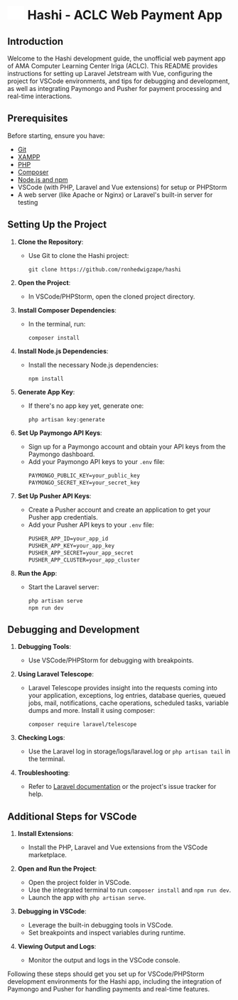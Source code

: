 # <img src="public/bridge.svg" style="height: 30px;"> Hashi - ACLC Web Payment App

## Introduction
Welcome to the Hashi development guide, the unofficial web payment app of AMA Computer Learning Center Iriga (ACLC). This README provides instructions for setting up Laravel Jetstream with Vue, configuring the project for VSCode environments, and tips for debugging and development, as well as integrating Paymongo and Pusher for payment processing and real-time interactions.

## Prerequisites
Before starting, ensure you have:
- [Git](https://git-scm.com/)
- [XAMPP](https://www.apachefriends.org/download.html)
- [PHP](https://www.php.net/)
- [Composer](https://getcomposer.org/)
- [Node.js and npm](https://nodejs.org/)
- VSCode (with PHP, Laravel and Vue extensions) for setup or PHPStorm
- A web server (like Apache or Nginx) or Laravel's built-in server for testing

## Setting Up the Project
1. **Clone the Repository**:
    - Use Git to clone the Hashi project:
      ```
      git clone https://github.com/ronhedwigzape/hashi
      ```

2. **Open the Project**:
    - In VSCode/PHPStorm, open the cloned project directory.

3. **Install Composer Dependencies**:
    - In the terminal, run:
      ```
      composer install
      ```

4. **Install Node.js Dependencies**:
    - Install the necessary Node.js dependencies:
      ```
      npm install
      ```

5. **Generate App Key**:
    - If there's no app key yet, generate one:
      ```
      php artisan key:generate
      ```

6. **Set Up Paymongo API Keys**:
    - Sign up for a Paymongo account and obtain your API keys from the Paymongo dashboard.
    - Add your Paymongo API keys to your `.env` file:
      ```env
      PAYMONGO_PUBLIC_KEY=your_public_key
      PAYMONGO_SECRET_KEY=your_secret_key
      ```

7. **Set Up Pusher API Keys**:
    - Create a Pusher account and create an application to get your Pusher app credentials.
    - Add your Pusher API keys to your `.env` file:
      ```env
      PUSHER_APP_ID=your_app_id
      PUSHER_APP_KEY=your_app_key
      PUSHER_APP_SECRET=your_app_secret
      PUSHER_APP_CLUSTER=your_app_cluster
      ```

8. **Run the App**:
    - Start the Laravel server:
      ```
      php artisan serve
      npm run dev
      ```

## Debugging and Development
1. **Debugging Tools**:
    - Use VSCode/PHPStorm for debugging with breakpoints.

2. **Using Laravel Telescope**:
    - Laravel Telescope provides insight into the requests coming into your application, exceptions, log entries, database queries, queued jobs, mail, notifications, cache operations, scheduled tasks, variable dumps and more. Install it using composer:
      ```
      composer require laravel/telescope
      ```

3. **Checking Logs**:
    - Use the Laravel log in storage/logs/laravel.log or `php artisan tail` in the terminal.

4. **Troubleshooting**:
    - Refer to [Laravel documentation](https://laravel.com/docs/10.x/telescope) or the project's issue tracker for help.

## Additional Steps for VSCode
1. **Install Extensions**:
    - Install the PHP, Laravel and Vue extensions from the VSCode marketplace.

2. **Open and Run the Project**:
    - Open the project folder in VSCode.
    - Use the integrated terminal to run `composer install` and `npm run dev`.
    - Launch the app with `php artisan serve`.

3. **Debugging in VSCode**:
    - Leverage the built-in debugging tools in VSCode.
    - Set breakpoints and inspect variables during runtime.

4. **Viewing Output and Logs**:
    - Monitor the output and logs in the VSCode console.

Following these steps should get you set up for VSCode/PHPStorm development environments for the Hashi app, including the integration of Paymongo and Pusher for handling payments and real-time features.
